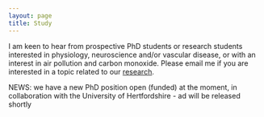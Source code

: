 ```yaml
---
layout: page
title: Study
---
```


I am keen to hear from prospective PhD students or research students interested in physiology, neuroscience and/or vascular disease, or with an interest in air pollution and carbon monoxide. Please email me if you are interested in a topic related to our <a href="/research">research</a>. 

NEWS: we have a new PhD position open (funded) at the moment, in collaboration with the University of Hertfordshire - ad will be released shortly
